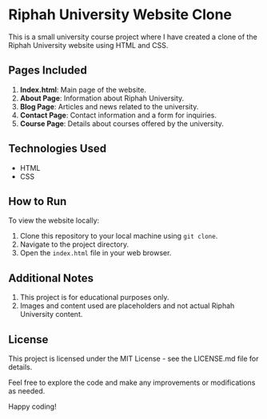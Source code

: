 
# Riphah University Website Clone

This is a small university course project where I have created a clone of the Riphah University website using HTML and CSS.

## Pages Included

1. **Index.html**: Main page of the website.
2. **About Page**: Information about Riphah University.
3. **Blog Page**: Articles and news related to the university.
4. **Contact Page**: Contact information and a form for inquiries.
5. **Course Page**: Details about courses offered by the university.

## Technologies Used

- HTML
- CSS

## How to Run

To view the website locally:

1. Clone this repository to your local machine using `git clone`.
2. Navigate to the project directory.
3. Open the `index.html` file in your web browser.

## Additional Notes

1. This project is for educational purposes only.
2. Images and content used are placeholders and not actual Riphah University content.

## License

This project is licensed under the MIT License - see the LICENSE.md file for details.

Feel free to explore the code and make any improvements or modifications as needed.

Happy coding!
